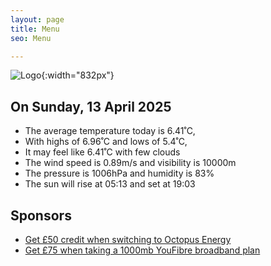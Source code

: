 ```yaml
---
layout: page
title: Menu
seo: Menu

---
```


![Logo](/images/logo.jpg){:width="832px"}

<!-- weather_marker starts -->
## On Sunday, 13 April 2025

- The average temperature today is 6.41˚C,
- With highs of 6.96˚C and lows of 5.4˚C,
- It may feel like 6.41˚C with few clouds
- The wind speed is 0.89m/s and visibility is 10000m
- The pressure is 1006hPa and humidity is 83%
- The sun will rise at 05:13 and set at 19:03

<!-- weather_marker ends -->

## Sponsors

- [Get £50 credit when switching to Octopus Energy](https://bit.ly/3oD1nnS)
- [Get £75 when taking a 1000mb YouFibre broadband plan](https://aklam.io/91zWhU?)



